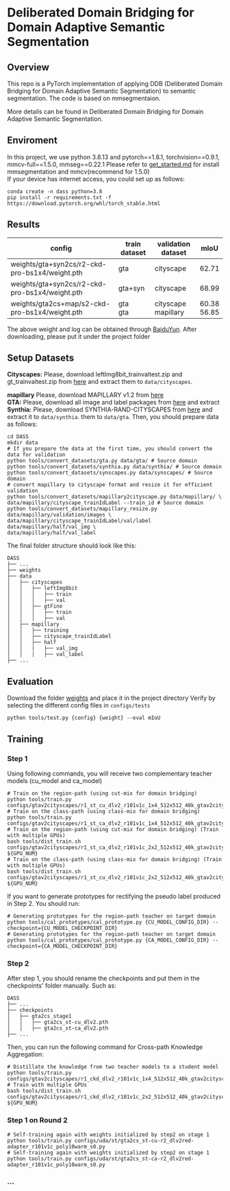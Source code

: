 
# Deliberated Domain Bridging for Domain Adaptive Semantic Segmentation

## Overview 
This repo is a PyTorch implementation of applying DDB (Deliberated Domain Bridging for Domain Adaptive Semantic Segmentation) to semantic segmentation. The code is based on mmsegmentaion.

More details can be found in Deliberated Domain Bridging for Domain Adaptive Semantic Segmentation.

## Enviroment
In this project, we use python 3.8.13 and pytorch==1.8.1, torchvision==0.9.1, mmcv-full==1.5.0, mmseg==0.22.1 Please refer to [get_started.md](docs/get_started.md#installation) for install mmsegmentation and mmcv(recommend for 1.5.0)  
If your device has internet access, you could set up as follows:

```shell
conda create -n dass python=3.8
pip install -r requirements.txt -f https://download.pytorch.org/whl/torch_stable.html
```
## Results
config | train dataset|validation dataset | mIoU 
---------|----------|--------|-------
weights/gta+syn2cs/r2-ckd-pro-bs1x4/weight.pth |gta| cityscape | 62.71 
weights/gta+syn2cs/r2-ckd-pro-bs1x4/weight.pth |gta+syn| cityscape | 68.99 
weights/gta2cs+map/s2-ckd-pro-bs1x4/weight.pth |gta<br>gta  | cityscape<br>mapillary | 60.38<br>56.85

The above weight and log can be obtained through [BaiduYun](https://pan.baidu.com/s/1hP9cNI0qWGd78Clg77I55w?pwd=8i2j). After downloading, please put it under the project folder
## Setup Datasets

**Cityscapes:** Please, download leftImg8bit_trainvaltest.zip and
gt_trainvaltest.zip from [here](https://www.cityscapes-dataset.com/downloads/)
and extract them to `data/cityscapes`.

**mapillary** Please, download MAPILLARY v1.2 from [here](https://research.mapillary.com/)  
**GTA:** Please, download all image and label packages from
[here](https://download.visinf.tu-darmstadt.de/data/from_games/) and extract
**Synthia:** Please, download SYNTHIA-RAND-CITYSCAPES from
[here](http://synthia-dataset.net/downloads/) and extract it to `data/synthia`.
them to `data/gta`.
Then, you should prepare data as follows:
```shell
cd DASS
mkdir data
# If you prepare the data at the first time, you should convert the data for validation
python tools/convert_datasets/gta.py data/gta/ # Source domain
python tools/convert_datasets/synthia.py data/synthia/ # Source domain
python tools/convert_datasets/synscapes.py data/synscapes/ # Source domain
# convert mapillary to cityscape format and resize it for efficient validation
python tools/convert_datasets/mapillary2cityscape.py data/mapillary/ \
data/mapillary/cityscape_trainIdLabel --train_id # Source domain
python tools/convert_datasets/mapillary_resize.py data/mapillary/validation/images \
data/mapillary/cityscape_trainIdLabel/val/label data/mapillary/half/val_img \
data/mapillary/half/val_label
```

The final folder structure should look like this:

```none
DASS
├── ...
├── weights
├── data
│   ├── cityscapes
│   │   ├── leftImg8bit
│   │   │   ├── train
│   │   │   ├── val
│   │   ├── gtFine
│   │   │   ├── train
│   │   │   ├── val
│   ├── mapillary
│   │   ├── training
│   │   ├── cityscape_trainIdLabel
│   │   ├── half
│   │   |   ├── val_img
│   │   |   ├── val_label
├── ...
```

## Evaluation
Download the folder  [weights](https://pan.baidu.com/s/1hP9cNI0qWGd78Clg77I55w?pwd=8i2j) and place it in the project directory
Verify by selecting the different config files in `configs/tests`
```shell
python tools/test.py {config} {weight} --eval mIoU
```

## Training

### Step 1

Using following commands, you will receive two complementary teacher models (cu_model and ca_model)
```shell
# Train on the region-path (using cut-mix for domain bridging)
python tools/train.py configs/gtav2cityscapes/r1_st_cu_dlv2_r101v1c_1x4_512x512_40k_gtav2cityscapes.py
# Train on the class-path (using class-mix for domain bridging)
python tools/train.py configs/gtav2cityscapes/r1_st_ca_dlv2_r101v1c_1x4_512x512_40k_gtav2cityscapes.py
# Train on the region-path (using cut-mix for domain bridging) (Train with multiple GPUs)
bash tools/dist_train.sh configs/gtav2cityscapes/r1_st_ca_dlv2_r101v1c_2x2_512x512_40k_gtav2cityscapes.py ${GPU_NUM}
# Train on the class-path (using class-mix for domain bridging) (Train with multiple GPUs)
bash tools/dist_train.sh configs/gtav2cityscapes/r1_st_cu_dlv2_r101v1c_2x2_512x512_40k_gtav2cityscapes.py ${GPU_NUM}
```

If you want to generate prototypes for rectifying the pseudo label produced in Step 2. You should run:
```shell
# Generating prototypes for the region-path teacher on target domain
python tools/cal_prototypes/cal_prototype.py {CU_MODEL_CONFIG_DIR} --checkpoint={CU_MODEL_CHECKPOINT_DIR}
# Generating prototypes for the region-path teacher on target domain
python tools/cal_prototypes/cal_prototype.py {CA_MODEL_CONFIG_DIR} --checkpoint={CA_MODEL_CHECKPOINT_DIR}
```

### Step 2

After step 1, you should rename the checkpoints and put them in the checkpoints' folder manually. Such as:

```none
DASS
├── ...
├── checkpoints
│   ├── gta2cs_stage1
│   │   ├── gta2cs_st-cu_dlv2.pth
│   │   ├── gta2cs_st-ca_dlv2.pth
├── ...
```

Then, you can run the following command for Cross-path Knowledge Aggregation:
```shell
# Distillate the knowledge from two teacher models to a student model
python tools/train.py configs/gtav2cityscapes/r1_ckd_dlv2_r101v1c_1x4_512x512_40k_gtav2cityscapes.py
# Train with multiple GPUs
bash tools/dist_train.sh configs/gtav2cityscapes/r1_ckd_dlv2_r101v1c_2x2_512x512_40k_gtav2cityscapes.py ${GPU_NUM}
```

### Step 1 on Round 2

```shell
# Self-training again with weights initialized by step2 on stage 1
python tools/train.py configs/uda/st/gta2cs_st-cu-r2_dlv2red-adapter_r101v1c_poly10warm_s0.py
# Self-training again with weights initialized by step2 on stage 1
python tools/train.py configs/uda/st/gta2cs_st-ca-r2_dlv2red-adapter_r101v1c_poly10warm_s0.py
```

### ...
